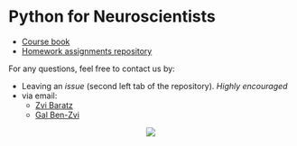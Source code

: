 # Python for Neuroscientists

- [Course book](https://sagol-python-for-neuroscientists.github.io/textbook-public/intro.html)
- [Homework assignments repository](https://github.com/sagol-python-for-neuroscientists/course_site_2022.git)

For any questions, feel free to contact us by:

- Leaving an _issue_ (second left tab of the repository). _Highly encouraged_
- via email:
  - [Zvi Baratz](mailto:zvibaratz@mail.tau.ac.il)
  - [Gal Ben-Zvi](mailto:hershkovitz1@mail.tau.ac.il)

<p align="center">
  <img src="https://i.redd.it/uafkeky6huc11.jpg">
</p>